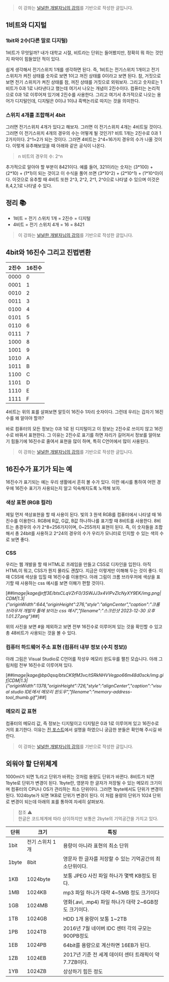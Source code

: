 > 이 강좌는 [널널한 개발자님의 강의](https://www.inflearn.com/course/%EB%84%93%EA%B3%A0%EC%96%95%EA%B2%8C-%EC%BB%B4%EA%B3%B5-%EC%A0%84%EA%B3%B5%EC%9E%90/dashboard)를 기반으로 작성한 글입니다.

## 1비트와 디지털

### 1bit와 2수(다른 말로 디지털)

1비트가 무엇일까? 내가 대학교 시절, 비트라는 단위는 들어봤지만, 정확히 뭐 하는 것인지 파악이 힘들었던 적이 있다.

쉽게 생각해서 전기스위치 1개를 생각하면 된다. 즉, 1비트는 전기스위치 1개이고 전기 스위치가 켜진 상태를 숫자로 보면 1이고 꺼진 상태를 0이라고 보면 된다. 참, 거짓으로 보면 전기 스위치가 켜진 상태를 참, 꺼진 상태를 거짓으로 외워보자. 그리고 숫자로는 1비트가 0과 1로 나타낸다고 했는데 여기서 나오는 개념이 2진수이다. 컴퓨터는 논리적으로 0과 1로 이루어져 있기에 2진수를 사용한다. 그리고 여기서 추가적으로 나오는 용어가 디지털인데, 디지털은 0이냐 1이냐 흑백논리로 따지는 것을 의미한다.

### 스위치 4개를 조합해서 4bit

그러면 전기스위치 4개가 있다고 해보자. 그러면 이 전기스위치 4개는 4비트일 것이다. 그러면 이 전기스위치 4개의 경우의 수는 어떻게 될 것인가? 비트 1개는 2진수로 0과 1 2가지이다. 2^1=2가 되는 것이다. 그러면 4비트는 2^4=16가지 경우의 수가 나올 것이다. 이렇게 유추해보았을 때 아래와 같은 공식이 나온다.

> n 비트의 경우의 수: 2^n

추가적으로 알아야 할 부분이 8421이다. 예를 들어, 321이라는 숫자는 (3\*100) + (2\*10) + (1\*1)이 되는 것이고 이 수식을 풀어 쓰면 (3\*10^2) + (2\*10^1) + (1\*10^0)이다. 이것으로 유추할 때 4비트 또한 2^3, 2^2, 2^1, 2^0으로 나타낼 수 있으며 이것은 8,4,2,1로 나타낼 수 있다.

## 정리 📚

- 1비트 = 전기 스위치 1개 = 2진수 = 디지털
- 4비트 = 전기 스위치 4개 = 16 = 8421

> 이 강좌는 [널널한 개발자님의 강의](https://www.inflearn.com/course/%EB%84%93%EA%B3%A0%EC%96%95%EA%B2%8C-%EC%BB%B4%EA%B3%B5-%EC%A0%84%EA%B3%B5%EC%9E%90/dashboard)를 기반으로 작성한 글입니다.

## 4bit와 16진수 그리고 진법변환

| 2진수 | 16진수 |
| ----- | ------ |
| 0000  | 0      |
| 0001  | 1      |
| 0010  | 2      |
| 0011  | 3      |
| 0100  | 4      |
| 0101  | 5      |
| 0110  | 6      |
| 0111  | 7      |
| 1000  | 8      |
| 1001  | 9      |
| 1010  | A      |
| 1011  | B      |
| 1100  | C      |
| 1101  | D      |
| 1110  | E      |
| 1111  | F      |

4비트는 위의 표를 살펴보면 알듯이 16진수 1자리 숫자이다. 그런데 우리는 갑자기 16진수를 왜 알아야 할까?

바로 컴퓨터의 모든 정보는 0과 1로 된 디지털이고 이 정보는 2진수로 쓰이지 않고 16진수로 바꿔서 표현한다. 그 이유는 2진수로 표기를 하면 자리가 길어져서 정보를 알아보기 힘들기에 16진수로 줄여서 표현을 많이 하며, 특히 C언어에서 많이 사용된다.

> 이 강좌는 [널널한 개발자님의 강의](https://www.inflearn.com/course/%EB%84%93%EA%B3%A0%EC%96%95%EA%B2%8C-%EC%BB%B4%EA%B3%B5-%EC%A0%84%EA%B3%B5%EC%9E%90/dashboard)를 기반으로 작성한 글입니다.

## 16진수가 표기가 되는 예

16진수가 표기되는 예는 우리 생활에서 흔히 볼 수가 있다. 이런 예시를 통하여 어떤 경우에 16진수 표기가 사용되는지 알고 익숙해지도록 노력해 보자.

### 색상 표현 (RGB 컬러)

제일 먼저 색상표현을 할 때 사용이 된다. 빛의 3 원색 RGB를 컴퓨터에서 나타낼 때 16진수를 이용한다. RGB에 R값, G값, B값 하나하나를 표기할 때 8비트를 사용한다. 8비트는 총경우의 수가 2^8=256가지이며, 0~255까지 표현이 된다. 즉, 이 숫자들을 조합해서 총 24bit를 사용하고 2^24의 경우의 수가 우리가 모니터로 인지할 수 있는 색의 수로 보면 좋다.

### CSS

우리는 웹 개발을 할 때 HTML로 프레임을 만들고 CSS로 디자인을 입힌다. 아직 HTML이 뭐고, CSS가 뭔지 몰라도 괜찮다. 지금은 이렇게만 이해해 두는 것이 좋다. 이때 CSS에 색상을 입힐 때 16진수를 이용한다. 아래 그림이 크롬 브라우저에 색상을 표기할 때 사용하는 css 예시를 보면 이해가 편할 것이다.

[##_Image|kage@rff3E/btsCLqVZrF0/3SWJJ3x4VIPvZlcNyXY9EK/img.png|CDM|1.3|{"originWidth":644,"originHeight":276,"style":"alignCenter","caption":"크롬 브라우저 개발자 툴에 보이는 css 예시","filename":"스크린샷 2023-12-30 오후 1.01.27.png"}_##]

위의 사진을 보면 #을 제외하고 보면 전부 16진수로 이루어져 있는 것을 확인할 수 있고 총 48비트가 사용되는 것을 볼 수 있다.

### 컴퓨터 하드웨어 주소 표현 (컴퓨터 내부 정보 (수치 정보))

아래 그림은 Visual Studio로 C언어를 작성우 메모리 윈도우를 펼친 모습니다. 아래 그림처럼 전부 16진수로 이루어져 있다.

[##_Image|kage@bp0qsq/btsCK9fM3vc/tSRkNHVVegpo66m48d0sck/img.gif|CDM|1.3|{"originWidth":1378,"originHeight":726,"style":"alignCenter","caption":"visual studio IDE에서 메모리 윈도우","filename":"memory-address-tool_thumb.gif"}_##]

### 메모리 값 표현

컴퓨터의 메모리 값, 즉 정보는 디지털이고 디지털은 0과 1로 이루어져 있고 16진수로 거의 표기한다. 이유는 [전 포스트](https://yang-sungbin.tistory.com/entry/컴퓨터-기초-4비트와-16진수-그리고-진법-변환 '전 포스트')에서 설명을 하였으니 궁금한 분들은 확인해 주시길 바란다.

> 이 강좌는 [널널한 개발자님의 강의](https://www.inflearn.com/course/%EB%84%93%EA%B3%A0%EC%96%95%EA%B2%8C-%EC%BB%B4%EA%B3%B5-%EC%A0%84%EA%B3%B5%EC%9E%90/dashboard)를 기반으로 작성한 글입니다.

## 외워야 할 단위체계

1000ml가 되면 1L라고 단위가 바뀌는 것처럼 용량도 단위가 바뀐다. 8비트가 되면 1byte로 단위가 변경이 된다. 1byte란, 영문자 한 글자가 저장될 수 있는 메모리 크기이며 컴퓨터의 CPU나 OS가 관리하는 최소 단위이다. 그러면 1byte에서도 단위가 변경이 된다. 1024byte가 되면 1KB로 단위가 변경이 된다. 이 처럼 용량의 단위가 1024 단위로 변경이 되는데 아래의 표를 통하여 자세히 살펴보자.

> 참조 ⚠️  
> 한글은 코드체계에 따라 상이하지만 보통은 2byte의 기억공간을 가지고 있다.

| 단위  | 크기            | 특징                                                     |
| ----- | --------------- | -------------------------------------------------------- |
| 1bit  | 전기 스위치 1개 | 용량이 아니라 표현의 최소 단위                           |
| 1byte | 8bit            | 영문자 한 글자를 저장할 수 있는 기억공간의 최소단위이다. |
| 1KB   | 1024byte        | 보통 JPEG 사진 파일 하나가 몇백 KB정도 된다.             |
| 1MB   | 1024KB          | mp3 파일 하나가 대략 4~5MB 정도 크기이다                 |
| 1GB   | 1024MB          | 영화(.avi, .mp4) 파일 하나가 대략 2~6GB정도 크기이다.    |
| 1TB   | 1024GB          | HDD 1개 용량이 보통 1~2TB                                |
| 1PB   | 1024TB          | 2016년 7월 네이버 IDC 센터 각의 규모는 900PB정도         |
| 1EB   | 1024PB          | 64bit를 용량으로 계산하면 16EB가 된다.                   |
| 1ZB   | 1024EB          | 2017년 기준 전 세계 데이터 센터 트래픽이 약 7.7ZB이다.   |
| 1YB   | 1024ZB          | 상상하기 힘든 정도                                       |
